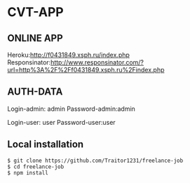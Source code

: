 # CVT-APP 

## ONLINE APP 

Heroku:http://f0431849.xsph.ru/index.php  
Responsinator:http://www.responsinator.com/?url=http%3A%2F%2Ff0431849.xsph.ru%2Findex.php

## AUTH-DATA

Login-admin: admin
Password-admin:admin

Login-user: user
Password-user:user

## Local installation

```
$ git clone https://github.com/Traitor1231/freelance-job
$ cd freelance-job
$ npm install
```

